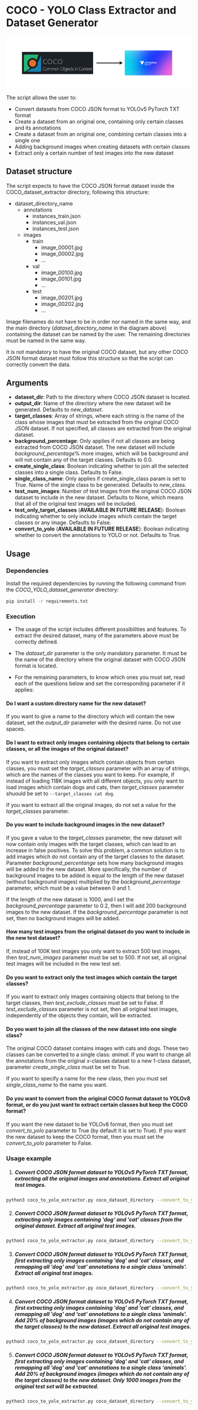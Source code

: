 # COCO - YOLO Class Extractor and Dataset Generator

![COCO-YOLOv8 converter](assets/coco_yolo.png)

The script allows the user to:
- Convert datasets from COCO JSON format to YOLOv5 PyTorch TXT format
- Create a dataset from an original one, containing only certain classes and its annotations
- Create a dataset from an original one, combining certain classes into a single one
- Adding background images when creating datasets with certain classes
- Extract only a certain number of test images into the new dataset

## Dataset structure

The script expects to have the COCO JSON format dataset inside the COCO_dataset_extractor directory, following this structure:

- dataset_directory_name
    - annotations
        - instances_train.json
        - instances_val.json
        - instances_test.json
    - images
        - train
            - image_00001.jpg
            - image_00002.jpg
            - ...
        - val
            - image_00100.jpg
            - image_00101.jpg
            - ...
        - test
            - image_00201.jpg
            - image_00202.jpg
            - ...

Image filenames do not have to be in order nor named in the same way, and the main directory (*dataset_directory_name* in the diagram above) containing the dataset can be named by the user. The remaining directories must be named in the same way.

It is not mandatory to have the original COCO dataset, but any other COCO JSON format dataset must follow this structure so that the script can correctly convert the data.

## Arguments

- **dataset_dir**: Path to the directory where COCO JSON dataset is located.
- **output_dir**: Name of the directory where the new dataset will be generated. Defaults to *new_dataset*.
- **target_classes**: Array of strings, where each string is the name of the class whose images that must be extracted from the original COCO JSON  dataset. If not specified, all classes are extracted from the original dataset.
- **background_percentage**: Only applies if not all classes are being extracted from COCO JSON dataset. The new dataset will include *background_percentage*% more images, which will be background and will not contain any of the target classes. Defaults to 0.0.
- **create_single_class**: Boolean indicating whether to join all the selected classes into a single class. Defaults to False.
- **single_class_name**: Only applies if create_single_class param is set to True. Name of the single class to be generated. Defaults to *new_class*.
- **test_num_images**: Number of test images from the original COCO JSON dataset to include in the new dataset. Defaults to None, which means that all of the original test images will be included.
- **test_only_target_classes** (**AVAILABLE IN FUTURE RELEASE**): Boolean indicating whether to only include images which contain the target classes or any image. Defaults to False.
- **convert_to_yolo** (**AVAILABLE IN FUTURE RELEASE**): Boolean indicating whether to convert the annotations to YOLO or not. Defaults to True.

## Usage

### Dependencies

Install the required dependencies by running the following command from the *COCO_YOLO_dataset_generator* directory:

```bash
pip install -r requirements.txt
```

### Execution

- The usage of the script includes different possibilities and features. To extract the desired dataset, many of the parameters above must be correctly defined.

- The *dataset_dir* parameter is the only mandatory parameter. It must be the name of the directory where the original dataset with COCO JSON format is located.

- For the remaining parameters, to know which ones you must set, read each of the questions below and set the corresponding parameter if it applies:

#### Do I want a custom directory name for the new dataset?

If you want to give a name to the directory which will contain the new dataset, set the *output_dir* parameter with the desired name. Do not use spaces.

#### Do I want to extract only images containing objects that belong to certain classes, or all the images of the original dataset?

If you want to extract only images which contain objects from certain classes, you must set the *target_classes* parameter with an array of strings, which are the names of the classes you want to keep. For example, if instead of loading 118K images with all different objects, you only want to load images which contain dogs and cats, then *target_classes* parameter shuould be set to ```--target_classes cat dog```.

If you want to extract all the original images, do not set a value for the *target_classes* parameter.

#### Do you want to include background images in the new dataset?

If you gave a value to the *target_classes* parameter, the new dataset will now contain only images with the target classes, which can lead to an increase in false positives. To solve this problem, a common solution is to add images which do not contain any of the target classes to the dataset. Parameter *background_percentange* sets how many background images will be added to the new dataset. More specifically, the number of background images to be added is equal to the length of the new dataset (without background images) multiplied by the *background_percentage* parameter, which must be a value between 0 and 1.

If the length of the new dataset is 1000, and I set the *background_percentage* parameter to 0.2, then I will add 200 background images to the new dataset. If the *background_percentage* parameter is not set, then no background images will be added.

#### How many test images from the original dataset do you want to include in the new test dataset?

If, instead of 100K test images you only want to extract 500 test images, then *test_num_images* parameter must be set to 500. If not set, all original test images will be included in the new test set.

#### Do you want to extract only the test images which contain the target classes?

If you want to extract only images containing objects that belong to the target classes, then *test_exclude_classes* must be set to False. If *test_exclude_classes* parameter is not set, then all original test images, independently of the objects they contain, will be extracted.

#### Do you want to join all the classes of the new dataset into one single class?

The original COCO dataset contains images with cats and dogs. These two classes can be converted to a single class: *animal*. If you want to change all the annotations from the original x-classes dataset to a new 1-class dataset, parameter *create_single_class* must be set to True.

If you want to specify a name for the new class, then you must set *single_class_name* to the name you want.

#### Do you want to convert from the original COCO format dataset to YOLOv8 format, or do you just want to extract certain classes but keep the COCO format?

If you want the new dataset to be YOLOv8 format, then you must set *convert_to_yolo* parameter to True (by default it is set to True). If you want the new dataset to keep the COCO format, then you must set the *convert_to_yolo* parameter to False.

### Usage example

1. ##### Convert COCO JSON format dataset to YOLOv5 PyTorch TXT format, extracting all the original images and annotations. Extract all original test images.

```bash
python3 coco_to_yolo_extractor.py coco_dataset_directory --convert_to_yolo true --output_dir new_dataset_directory
```

2. ##### Convert COCO JSON format dataset to YOLOv5 PyTorch TXT format, extracting only images containing 'dog' and 'cat' classes from the original dataset. Extract all original test images.

```bash
python3 coco_to_yolo_extractor.py coco_dataset_directory --convert_to_yolo true --target_classes dog cat --output_dir new_dataset_directory
```

3. ##### Convert COCO JSON format dataset to YOLOv5 PyTorch TXT format, first extracting only images containing 'dog' and 'cat' classes, and remapping all 'dog' and 'cat' annotations to a single class 'animals'. Extract all original test images.

```bash
python3 coco_to_yolo_extractor.py coco_dataset_directory --convert_to_yolo true --target_classes dog cat --create_single_class true --single_class_name animals --output_dir new_dataset_directory
```

4. ##### Convert COCO JSON format dataset to YOLOv5 PyTorch TXT format, first extracting only images containing 'dog' and 'cat' classes, and remapping all 'dog' and 'cat' annotations to a single class 'animals'. Add 20% of background images (images which do not contain any of the target classes) to the new dataset. Extract all original test images.

```bash
python3 coco_to_yolo_extractor.py coco_dataset_directory --convert_to_yolo true --target_classes dog cat --background_percentage 0.2 --create_single_class true --single_class_name animals --output_dir new_dataset_directory
```

5. ##### Convert COCO JSON format dataset to YOLOv5 PyTorch TXT format, first extracting only images containing 'dog' and 'cat' classes, and remapping all 'dog' and 'cat' annotations to a single class 'animals'. Add 20% of background images (images which do not contain any of the target classes) to the new dataset. Only 1000 images from the original test set will be extracted.

```bash
python3 coco_to_yolo_extractor.py coco_dataset_directory --convert_to_yolo true --target_classes dog cat --background_percentage 0.2 --create_single_class true --single_class_name animals --output_dir new_dataset_directory --test_num_images 1000
```
